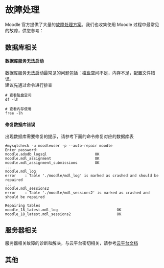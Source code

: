 # 故障处理

Moodle 官方提供了大量的[故障处理方案](https://docs.moodle.org/37/en/Category:Error)。我们也收集使用 Moodle 过程中最常见的故障，供您参考：

## 数据库相关

#### 数据库服务无法启动

数据库服务无法启动最常见的问题包括：磁盘空间不足，内存不足，配置文件错误。  
建议先通过命令进行排查  

```shell
# 查看磁盘空间
df -lh

# 查看内存使用
free -lh
```

#### 修复数据库错误

出现数据库需要修复的提示，请参考下面的命令修复对应的数据库表  

```
#mysqlcheck -u moodleuser -p --auto-repair moodle
Enter password:
moodle.adodb_logsql                      OK
moodle.mdl_assignment                    OK
moodle.mdl_assignment_submissions        OK
...
moodle.mdl_log
error    : Table './moodle/mdl_log' is marked as crashed and should be repaired
...
moodle.mdl_sessions2
error    : Table './moodle/mdl_sessions2' is marked as crashed and should be repaired

Repairing tables
moodle_18_latest.mdl_log                           OK
moodle_18_latest.mdl_sessions2                     OK
```

## 服务器相关

服务器相关故障的诊断和解决，与云平台密切相关，请参考[云平台文档](https://support.websoft9.com/docs/faq/zh/tech-instance.html)

## 其他